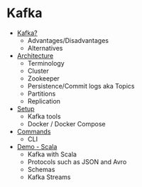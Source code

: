 # Kafka

- [Kafka?](docs/about.md)
  - Advantages/Disadvantages
  - Alternatives
- [Architecture](docs/architecture.md)
  - Terminology
  - Cluster
  - Zookeeper
  - Persistence/Commit logs aka Topics
  - Partitions
  - Replication
- [Setup](docs/setup.md)
  - Kafka tools
  - Docker / Docker Compose
- [Commands](docs/commands.md)
  - CLI
- [Demo - Scala](docs/sbt.md)
  - Kafka with Scala
  - Protocols such as JSON and Avro
  - Schemas
  - Kafka Streams